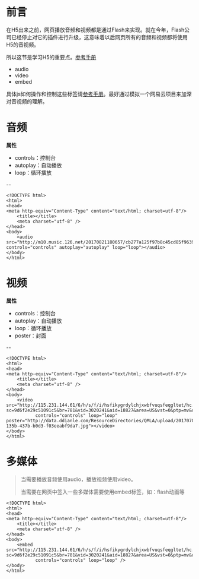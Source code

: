 # 前言

在H5出来之前，网页播放音频和视频都是通过Flash来实现。就在今年，Flash公司已经停止对它的插件进行升级，这意味着以后网页所有的音频和视频都将使用H5的音视频。

所以这节是学习H5的重要点。[参考手册](http://www.w3school.com.cn/tags/html_ref_audio_video_dom.asp)

* audio
* video
* embed

具体js如何操作和控制这些标签请[参考手册](http://www.w3school.com.cn/tags/html_ref_audio_video_dom.asp)。最好通过模拟一个网易云项目来加深对音视频的理解。


# 音频

**属性**

* controls：控制台
* autoplay：自动播放
* loop：循环播放

-- 

	<!DOCTYPE html>
	<html>
	<head>
	<meta http-equiv="Content-Type" content="text/html; charset=utf-8"/>
	    <title></title>
		<meta charset="utf-8" />
	</head>
	<body>
	    <audio src="http://m10.music.126.net/20170821180657/cb277a125f97b8c45cd85f963910b1c0/ymusic/6367/adac/804b/10a1d243724fff636207599e52c121e7.mp3" controls="controls" autoplay="autoplay" loop="loop"></audio>
	</body>
	</html>

# 视频

**属性**

* controls：控制台
* autoplay：自动播放
* loop：循环播放
* poster：封面

--

	<!DOCTYPE html>
	<html>
	<head>
	<meta http-equiv="Content-Type" content="text/html; charset=utf-8"/>
	    <title></title>
		<meta charset="utf-8" />
	</head>
	<body>
	    <video src="http://115.231.144.61/6/h/s/f/i/hsfikygrdylchjxwbfvuqsfeqgltet/hc.yinyuetai.com/DBFF015DF5B5860FBE5692F49D50DC52.mp4?sc=9d6f2e29c51091c5&br=781&vid=3020241&aid=18827&area=US&vst=0&ptp=mv&rd=yinyuetai.com" 
	           controls="controls" loop="loop" poster="http://data.ddianle.com/ResourceDirectories/QMLA/upload/20170703/e4021391-135b-437b-b0d3-f03eeabf9da7.jpg"></video>
	</body>
	</html>


# 多媒体

> 当需要播放音频使用audio，播放视频使用video。
> 
> 当需要在网页中签入一些多媒体需要使用embed标签，如：flash动画等

	<!DOCTYPE html>
	<html>
	<head>
	<meta http-equiv="Content-Type" content="text/html; charset=utf-8"/>
	    <title></title>
		<meta charset="utf-8" />
	</head>
	<body>
	    <embed src="http://115.231.144.61/6/h/s/f/i/hsfikygrdylchjxwbfvuqsfeqgltet/hc.yinyuetai.com/DBFF015DF5B5860FBE5692F49D50DC52.mp4?sc=9d6f2e29c51091c5&br=781&vid=3020241&aid=18827&area=US&vst=0&ptp=mv&rd=yinyuetai.com" 
	           controls="controls" loop="loop" />
	</body>
	</html>




